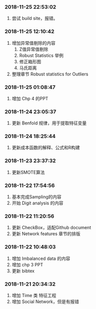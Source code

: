 
<!-- README.md is generated from README.Rmd. Please edit that file -->

### 2018-11-25 22:53:02

1.  尝试 build site，报错。

### 2018-11-25 12:10:42

1.  增加异常值剔除的内容
    1.  Z值异常值剔除
    2.  Robust Statistics 举例
    3.  修正箱形图
    4.  马氏距离
2.  整理章节 Robust statistics for Outliers

### 2018-11-25 01:08:47

1.  增加 Chp 4 的PPT

### 2018-11-24 23:05:37

1.  更新 Benfold 规律，用于提取特征变量

### 2018-11-24 18:25:44

1.  更新成本函数的解释、公式和R构建

### 2018-11-23 23:37:32

1.  更新SMOTE算法

### 2018-11-22 17:54:56

1.  基本完成Sampling的内容
2.  开始 Digit analysis 的内容

### 2018-11-22 11:20:56

1.  更新 CheckBox，适配Github document
2.  更新 Network features 章节的排版

### 2018-11-22 10:48:03

1.  增加 Imbalanced data 的内容
2.  增加 chp 3 PPT
3.  更新 bibtex

### 2018-11-21 20:34:32

1.  增加 Time 类 特征工程
2.  增加 Social Network，但是有报错
